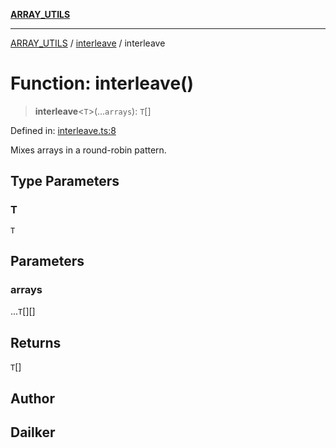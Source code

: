 [**ARRAY_UTILS**](../../README.md)

***

[ARRAY_UTILS](../../README.md) / [interleave](../README.md) / interleave

# Function: interleave()

> **interleave**\<`T`\>(...`arrays`): `T`[]

Defined in: [interleave.ts:8](https://github.com/dailker/everyutil/blob/bb767aea9d58118889b305a48f8f36431b1abbeb/src/array/interleave.ts#L8)

Mixes arrays in a round-robin pattern.

## Type Parameters

### T

`T`

## Parameters

### arrays

...`T`[][]

## Returns

`T`[]

## Author

## Dailker
